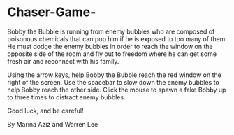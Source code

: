 # Chaser-Game-
Bobby the Bubble is running from enemy bubbles who are composed of poisonous chemicals that can pop him if he is exposed to too many of them. He must dodge the enemy bubbles in order to reach the window on the opposite side of the room and fly out to freedom where he can get some fresh air and reconnect with his family.

Using the arrow keys, help Bobby the Bubble reach the red window on the right of the screen.
Use the spacebar to slow down the enemy bubbles to help Bobby reach the other side.
Click the mouse to spawn a fake Bobby up to three times to distract enemy bubbles.


Good luck, and be careful!


By Marina Aziz and Warren Lee
